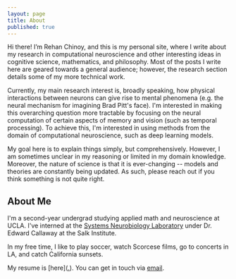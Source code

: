 ```yaml
---
layout: page
title: About
published: true
---
```

Hi there! I’m Rehan Chinoy, and this is my personal site, where I write about my research in computational neuroscience and other interesting ideas in cognitive science, mathematics, and philosophy. Most of the posts I write here are geared towards a general audience; however, the research section details some of my more technical work.

Currently, my main research interest is, broadly speaking, how physical interactions between neurons can give rise to mental phenomena (e.g. the neural mechanism for imagining Brad Pitt's face). I'm interested in making this overarching question more tractable by focusing on the neural computation of certain aspects of memory and vision (such as temporal processing). To achieve this, I'm interested in using methods from the domain of computational neuroscience, such as deep learning models.

My goal here is to explain things simply, but comprehensively. However, I am sometimes unclear in my reasoning or limited in my domain knowledge. Moreover, the nature of science is that it is ever-changing -- models and theories are constantly being updated. As such, please reach out if you think something is not quite right.

## About Me

I'm a second-year undergrad studying applied math and neuroscience at UCLA. I've interned at the [Systems Neurobiology Laboratory](https://callaway.salk.edu/) under Dr. Edward Callaway at the Salk Institute. 

In my free time, I like to play soccer, watch Scorcese films, go to concerts in LA, and catch California sunsets.

My resume is [here](<a href="username.github.io/folder/RC_resume.pdf" target="_blank">.</a>). You can get in touch via [email](mailto:rehanbchinoy@gmail.com).
